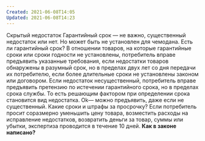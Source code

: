 ```yaml
---
Created: 2021-06-08T14:05
Updated: 2021-06-08T14:23
---
```

Скрытый недостаток
Гарантийный срок — не важно, существенный недостаток или нет. Но может быть не установлен для чемодана. Есть ли гарантийный срок?
В отношении товаров, на которые гарантийные сроки или сроки годности не установлены, потребитель вправе предъявить указанные требования, если недостатки товаров обнаружены в разумный срок, но в пределах двух лет со дня передачи их потребителю, если более длительные сроки не установлены законом или договором.
Если недостаток несущественный, потребитель вправе предъявить претензию по истечении гарантийного срока, но в пределах срока службы. То есть решающим фактором при определении срока становится вид недостатка. Ok— можно предъявить, даже если не существенный.
Какие сроки и штрафы за просрочку?
Если потребитель просит соразмерно уменьшить цену товара, возместить расходы на исправление недостатков, возвратить деньги за товар, суммы или убытки, экспертиза проводится в течение 10 дней. **Как в законе написано?**